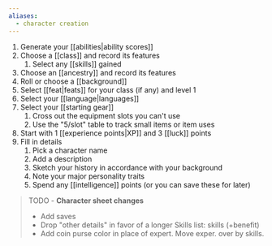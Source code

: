 ```yaml
---
aliases:
  - character creation
---
```


1. Generate your [[abilities|ability scores]]
2. Choose a [[class]] and record its features
	1. Select any [[skills]] gained
3. Choose an [[ancestry]] and record its features
4. Roll or choose a [[background]]
5. Select [[feat|feats]] for your class (if any) and level 1
6. Select your [[language|languages]] 
7. Select your [[starting gear]]
	1. Cross out the equipment slots you can't use
	2. Use the "5/slot" table to track small items or item uses
8. Start with 1 [[experience points|XP]] and 3 [[luck]] points
9. Fill in details
	1. Pick a character name
	2. Add a description
	3. Sketch your history in accordance with your background
	4. Note your major personality traits
	5. Spend any [[intelligence]] points (or you can save these for later)


> TODO - **Character sheet changes**
> - Add saves
> - Drop "other details" in favor of a longer Skills list: skills (+benefit)
> - Add coin purse color in place of expert.  Move exper. over by skills.